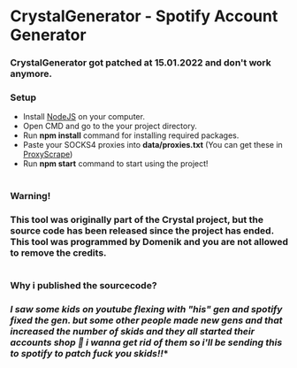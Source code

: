 # CrystalGenerator - Spotify Account Generator

### CrystalGenerator got patched at 15.01.2022 and don't work anymore.

### Setup

- Install [NodeJS](https://nodejs.org) on your computer.
- Open CMD and go to the your project directory.
- Run **npm install** command for installing required packages.
- Paste your SOCKS4 proxies into **data/proxies.txt** (You can get these in [ProxyScrape](https://api.proxyscrape.com/v2/?request=displayproxies&protocol=socks4&timeout=10000&country=all&ssl=all&anonymity=all))
- Run **npm start** command to start using the project!

#

### Warning!

### **This tool was originally part of the Crystal project, but the source code has been released since the project has ended. This tool was programmed by Domenik and you are not allowed to remove the credits.**

#

### Why i published the sourcecode?

### *I saw some kids on youtube flexing with "his" gen and spotify fixed the gen. but some other people made new gens and that increased the number of skids and they all started their accounts shop 🤡 i wanna get rid of them so i'll be sending this to spotify to patch fuck you skids!!**
